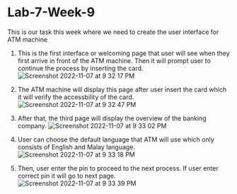 # Lab-7-Week-9
This is our task this week where we need to create the user interface for ATM machine

1. This is the first interface or welcoming page that user will see when they first arrive in front of the ATM machine. Then it will prompt user to continue the process by inserting the card.
![Screenshot 2022-11-07 at 9 32 17 PM](https://user-images.githubusercontent.com/71769701/200323553-7ce95746-3c86-443c-9ca6-19968052e6ba.png)

2. The ATM machine will display this page after user insert the card which it will verify the accessbility of the card.
![Screenshot 2022-11-07 at 9 32 47 PM](https://user-images.githubusercontent.com/71769701/200323886-c7d89b73-180c-4e88-b19e-ce482cc7ceeb.png)

3. After that, the third page will display the overview of the banking company.
![Screenshot 2022-11-07 at 9 33 02 PM](https://user-images.githubusercontent.com/71769701/200324036-c808cc78-da33-403d-bf90-d45f2a3e8be2.png)

4. User can choose the default language that ATM will use which only consists of English and Malay language.
![Screenshot 2022-11-07 at 9 33 18 PM](https://user-images.githubusercontent.com/71769701/200324182-a415b272-bd15-4734-bba5-435a86dd3464.png)

5. Then, user enter the pin to proceed to the next process. If user enter correct pin it will go to next page. 
![Screenshot 2022-11-07 at 9 33 39 PM](https://user-images.githubusercontent.com/71769701/200324329-b1ea7e60-c9b4-479f-97ba-dc84527d3397.png)

